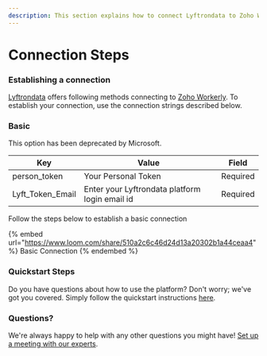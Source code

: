 ```yaml
---
description: This section explains how to connect Lyftrondata to Zoho Workerly.
---
```


# Connection Steps

### Establishing a connection

[Lyftrondata](https://www.lyftrondata.com) offers following methods connecting to [Zoho Workerly](https://www.lyftrondata.com/integration/human-resource-analytics/zoho-workely/). To establish your connection, use the connection strings described below.

### Basic

This option has been deprecated by Microsoft.

| Key                | Value                                          | Field    |
| ------------------ | ---------------------------------------------- | -------- |
| person\_token      | Your Personal Token                            | Required |
| Lyft\_Token\_Email | Enter your Lyftrondata platform login email id | Required |

Follow the steps below to establish a basic connection

{% embed url="https://www.loom.com/share/510a2c6c46d24d13a20302b1a44ceaa4" %}
Basic Connection
{% endembed %}

### Quickstart Steps

Do you have questions about how to use the platform? Don't worry; we've got you covered. Simply follow the quickstart instructions [here](README.md).

### Questions? <a href="#questions" id="questions"></a>

We're always happy to help with any other questions you might have! [Set up a meeting with our experts](https://www.lyftrondata.com/book-a-meeting/).
